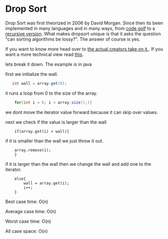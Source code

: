 # Drop Sort

Drop Sort was first theorized in 2006 by David Morgan. Since then its been implemented in many languages and in many ways, from [code golf](https://codegolf.stackexchange.com/questions/61808/lossy-sorting-implement-dropsort) to a [recursive version](http://ibiwan.com/programming/allsorts/in_python/dropsort.py). What makes dropsort unique is that it asks the question "can sorting algorithms be lossy?". The answer of course is yes.


If you want to know more head over to [the actual creators take on it.](http://www.dangermouse.net/esoteric/dropsort.html). If you want a more technical view read [this](http://micsymposium.org/mics_2011_proceedings/mics2011_submission_13.pdf).

lets break it down. The example is in java

first we initialize the wall.

```java 
   int wall = array.get(0);
```

it runs a loop from 0 to the size of the array.

```java
    for(int i = 0; i < array.size();){
```

we dont move the iterator value forward because it can skip over values.
        
next we check if the value is larger than the wall

```
    if(array.get(i) < wall){
```

if it is smaller than the wall we just throw it out.

```
    array.remove(i);
    }
```

if it is larger than the wall then we change the wall and add one to the iterator.

```
    else{
        wall = array.get(i);
        i++;
    }
```

Best case time: O(n)

Average case time: O(n)

Worst case time: O(n)

All case space: O(n)

    
